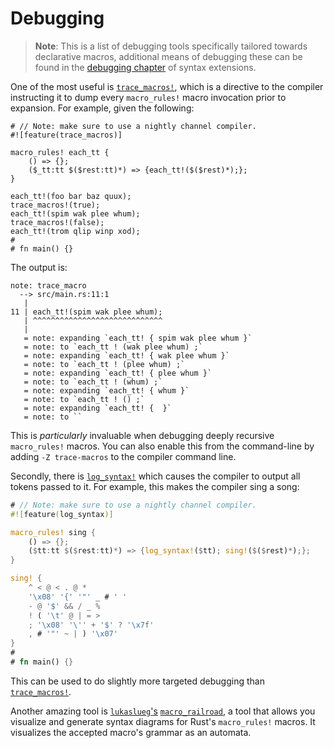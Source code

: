 # Debugging

> **Note**: This is a list of debugging tools specifically tailored towards declarative macros, additional means of debugging these can be found in the [debugging chapter](../../syntax-extensions/debugging.md) of syntax extensions.

One of the most useful is [`trace_macros!`], which is a directive to the compiler instructing it to dump every `macro_rules!` macro invocation prior to expansion.
For example, given the following:

```rust,ignore
# // Note: make sure to use a nightly channel compiler.
#![feature(trace_macros)]

macro_rules! each_tt {
    () => {};
    ($_tt:tt $($rest:tt)*) => {each_tt!($($rest)*);};
}

each_tt!(foo bar baz quux);
trace_macros!(true);
each_tt!(spim wak plee whum);
trace_macros!(false);
each_tt!(trom qlip winp xod);
#
# fn main() {}
```

The output is:

```text
note: trace_macro
  --> src/main.rs:11:1
   |
11 | each_tt!(spim wak plee whum);
   | ^^^^^^^^^^^^^^^^^^^^^^^^^^^^^
   |
   = note: expanding `each_tt! { spim wak plee whum }`
   = note: to `each_tt ! (wak plee whum) ;`
   = note: expanding `each_tt! { wak plee whum }`
   = note: to `each_tt ! (plee whum) ;`
   = note: expanding `each_tt! { plee whum }`
   = note: to `each_tt ! (whum) ;`
   = note: expanding `each_tt! { whum }`
   = note: to `each_tt ! () ;`
   = note: expanding `each_tt! {  }`
   = note: to ``
```

This is *particularly* invaluable when debugging deeply recursive `macro_rules!` macros.
You can also enable this from the command-line by adding `-Z trace-macros` to the compiler command line.

Secondly, there is [`log_syntax!`] which causes the compiler to output all tokens passed to it.
For example, this makes the compiler sing a song:

```rust
# // Note: make sure to use a nightly channel compiler.
#![feature(log_syntax)]

macro_rules! sing {
    () => {};
    ($tt:tt $($rest:tt)*) => {log_syntax!($tt); sing!($($rest)*);};
}

sing! {
    ^ < @ < . @ *
    '\x08' '{' '"' _ # ' '
    - @ '$' && / _ %
    ! ( '\t' @ | = >
    ; '\x08' '\'' + '$' ? '\x7f'
    , # '"' ~ | ) '\x07'
}
#
# fn main() {}
```

This can be used to do slightly more targeted debugging than [`trace_macros!`].

Another amazing tool is [`lukaslueg`'s](https://github.com/lukaslueg) [`macro_railroad`](https://github.com/lukaslueg/macro_railroad), a tool that allows you visualize and generate syntax diagrams for Rust's `macro_rules!` macros.
It visualizes the accepted macro's grammar as an automata.

[`trace_macros!`]:https://doc.rust-lang.org/std/macro.trace_macros.html
[`log_syntax!`]:https://doc.rust-lang.org/std/macro.log_syntax.html
